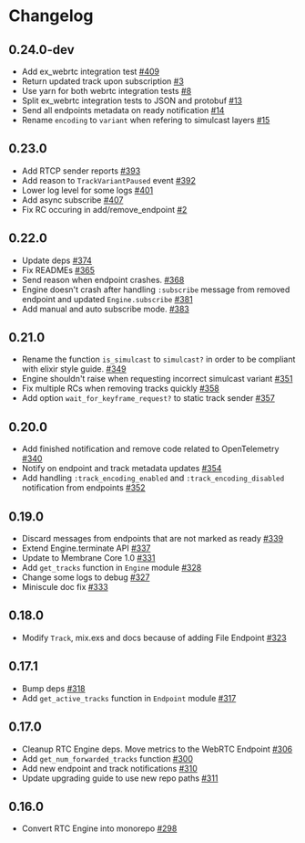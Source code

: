 # Changelog

## 0.24.0-dev
* Add ex_webrtc integration test [#409](https://github.com/fishjam-dev/membrane_rtc_engine/pull/409)
* Return updated track upon subscription [#3](https://github.com/fishjam-cloud/membrane_rtc_engine/pull/3)
* Use yarn for both webrtc integration tests [#8](https://github.com/fishjam-cloud/membrane_rtc_engine/pull/8)
* Split ex_webrtc integration tests to JSON and protobuf [#13](https://github.com/fishjam-cloud/membrane_rtc_engine/pull/13)
* Send all endpoints metadata on ready notification [#14](https://github.com/fishjam-cloud/membrane_rtc_engine/pull/14)
* Rename `encoding` to `variant` when refering to simulcast layers [#15](https://github.com/fishjam-cloud/membrane_rtc_engine/pull/15)

## 0.23.0
* Add RTCP sender reports [#393](https://github.com/fishjam-dev/membrane_rtc_engine/pull/393)
* Add reason to `TrackVariantPaused` event [#392](https://github.com/jellyfish-dev/membrane_rtc_engine/pull/392)
* Lower log level for some logs [#401](https://github.com/fishjam-dev/membrane_rtc_engine/pull/401)
* Add async subscribe [#407](https://github.com/fishjam-dev/membrane_rtc_engine/pull/407)
* Fix RC occuring in add/remove_endpoint [#2](https://github.com/fishjam-cloud/membrane_rtc_engine/pull/2)

## 0.22.0
* Update deps [#374](https://github.com/jellyfish-dev/membrane_rtc_engine/pull/374)
* Fix READMEs [#365](https://github.com/jellyfish-dev/membrane_rtc_engine/pull/365)
* Send reason when endpoint crashes. [#368](https://github.com/jellyfish-dev/membrane_rtc_engine/pull/368)
* Engine doesn't crash after handling `:subscribe` message from removed endpoint and updated `Engine.subscribe` [#381](https://github.com/jellyfish-dev/membrane_rtc_engine/pull/381)
* Add manual and auto subscribe mode. [#383](https://github.com/jellyfish-dev/membrane_rtc_engine/pull/383)

## 0.21.0
* Rename the function `is_simulcast` to `simulcast?` in order to be compliant with elixir style guide. [#349](https://github.com/jellyfish-dev/membrane_rtc_engine/pull/349)
* Engine shouldn't raise when requesting incorrect simulcast variant [#351](https://github.com/jellyfish-dev/membrane_rtc_engine/pull/351)
* Fix multiple RCs when removing tracks quickly [#358](https://github.com/jellyfish-dev/membrane_rtc_engine/pull/358)
* Add option `wait_for_keyframe_request?` to static track sender [#357](https://github.com/jellyfish-dev/membrane_rtc_engine/pull/357)

## 0.20.0
* Add finished notification and remove code related to OpenTelemetry [#340](https://github.com/jellyfish-dev/membrane_rtc_engine/pull/340)
* Notify on endpoint and track metadata updates [#354](https://github.com/jellyfish-dev/membrane_rtc_engine/pull/354)
* Add handling `:track_encoding_enabled` and `:track_encoding_disabled` notification from endpoints [#352](https://github.com/jellyfish-dev/membrane_rtc_engine/pull/352)

## 0.19.0
* Discard messages from endpoints that are not marked as ready [#339](https://github.com/jellyfish-dev/membrane_rtc_engine/pull/339)
* Extend Engine.terminate API [#337](https://github.com/jellyfish-dev/membrane_rtc_engine/pull/337)
* Update to Membrane Core 1.0 [#331](https://github.com/jellyfish-dev/membrane_rtc_engine/pull/331)
* Add `get_tracks` function in `Engine` module [#328](https://github.com/jellyfish-dev/membrane_rtc_engine/pull/328)
* Change some logs to debug [#327](https://github.com/jellyfish-dev/membrane_rtc_engine/pull/327)
* Miniscule doc fix [#333](https://github.com/jellyfish-dev/membrane_rtc_engine/pull/333)

## 0.18.0
* Modify `Track`, mix.exs and docs because of adding File Endpoint [#323](https://github.com/jellyfish-dev/membrane_rtc_engine/pull/323)

## 0.17.1
* Bump deps [#318](https://github.com/jellyfish-dev/membrane_rtc_engine/pull/318)
* Add `get_active_tracks` function in `Endpoint` module [#317](https://github.com/jellyfish-dev/membrane_rtc_engine/pull/317)

## 0.17.0
* Cleanup RTC Engine deps. Move metrics to the WebRTC Endpoint [#306](https://github.com/jellyfish-dev/membrane_rtc_engine/pull/306)
* Add `get_num_forwarded_tracks` function [#300](https://github.com/jellyfish-dev/membrane_rtc_engine/pull/300)
* Add new endpoint and track notifications [#310](https://github.com/jellyfish-dev/membrane_rtc_engine/pull/310)
* Update upgrading guide to use new repo paths [#311](https://github.com/jellyfish-dev/membrane_rtc_engine/pull/311)

## 0.16.0
* Convert RTC Engine into monorepo [#298](https://github.com/jellyfish-dev/membrane_rtc_engine/pull/298)
